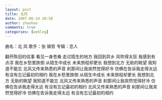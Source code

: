 ```yaml
---
layout: post
title: 北风
date: 2007-06-24 20:58
author: zhaohao
comments: true
categories: [weblog]
---
```

曲名：北 风 歌手：张 镐哲 专辑：恋人

翻开陈旧的往事 看见一身苍桑 走过陌生的地方
我回到异乡 风吹得太狂 我感到有点凉
我在乡愁里跌倒 从陌生中成长 未来旅程却更长
我想到北方 无助的眺望 我知道不能忘
北风又传来熟悉的声音 刹那间让我突然觉得好冷
仿佛在告诉我走得太远 有没有忘记最初的相约
我在乡愁里跌倒 从陌生中成长 未来旅程却更长
我想到北方 无助的眺望 我知道不能忘
北风又传来熟悉的声音 刹那间让我突然觉得好冷
仿佛在告诉我走得太远 有没有忘记最初的相约
北风又传来熟悉的声音 刹那间让我突然觉得好冷
仿佛在告诉我走得太远 有没有忘记最初的相约
